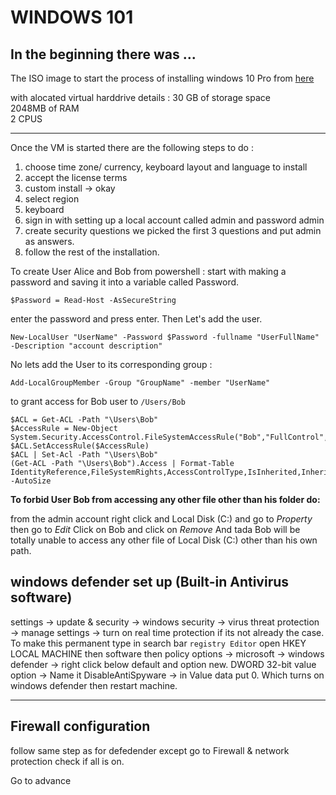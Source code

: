 # WINDOWS 101

## In the beginning there was ...

The ISO image to start the process of installing windows 10 Pro from [here](https://info.microsoft.com/ww-landing-windows-10-enterprise.html)


with alocated virtual harddrive details : 
 30 GB of storage space   
 2048MB of RAM  
 2 CPUS 

--------------------------------

Once the VM is started there are the following steps to do :
1. choose time zone/ currency, keyboard layout and language to install
2. accept the license terms 
3. custom install -> okay 
4. select region
5. keyboard
6. sign in with setting up a local account called admin and password admin
7. create security questions we picked the first 3 questions and put admin as answers. 
8. follow the rest of the installation. 

To create User Alice and Bob from powershell : 
start with making a password and saving it into a variable called Password.
```
$Password = Read-Host -AsSecureString
```	
enter the password  and press enter. Then Let's add the user.

```
New-LocalUser "UserName" -Password $Password -fullname "UserFullName" -Description "account description"
```	
No lets add the User to its corresponding group :

```
Add-LocalGroupMember -Group "GroupName" -member "UserName"
```

to grant access for Bob user to `/Users/Bob` 

```
$ACL = Get-ACL -Path "\Users\Bob"
$AccessRule = New-Object System.Security.AccessControl.FileSystemAccessRule("Bob","FullControl","Allow")
$ACL.SetAccessRule($AccessRule)
$ACL | Set-Acl -Path "\Users\Bob"
(Get-ACL -Path "\Users\Bob").Access | Format-Table IdentityReference,FileSystemRights,AccessControlType,IsInherited,InheritanceFlags -AutoSize
```

**To forbid User Bob from accessing any other file other than his folder do:**  

from the admin account right click and Local Disk (C:) and go to _Property_ then go to _Edit_ Click on Bob and click on _Remove_ And tada Bob will be totally unable to access any other file of Local Disk (C:) other than his own path.


## windows defender set up (Built-in Antivirus software)
settings -> update & security -> windows security -> virus threat protection -> manage settings -> turn on real time protection if its not already the case.    
To make this permanent type in search bar `registry Editor` open HKEY LOCAL MACHINE then software then policy options -> microsoft -> windows defender -> right click below default and option new. DWORD 32-bit value option -> Name it DisableAntiSpyware -> in Value data put 0. Which turns on windows defender then restart machine.

---
## Firewall configuration
follow same step as for defedender except go to Firewall & network protection check if all is on. 

Go to advance